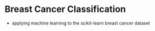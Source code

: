 # Breast Cancer Classification
* applying machine learning to the scikit-learn breast cancer dataset
